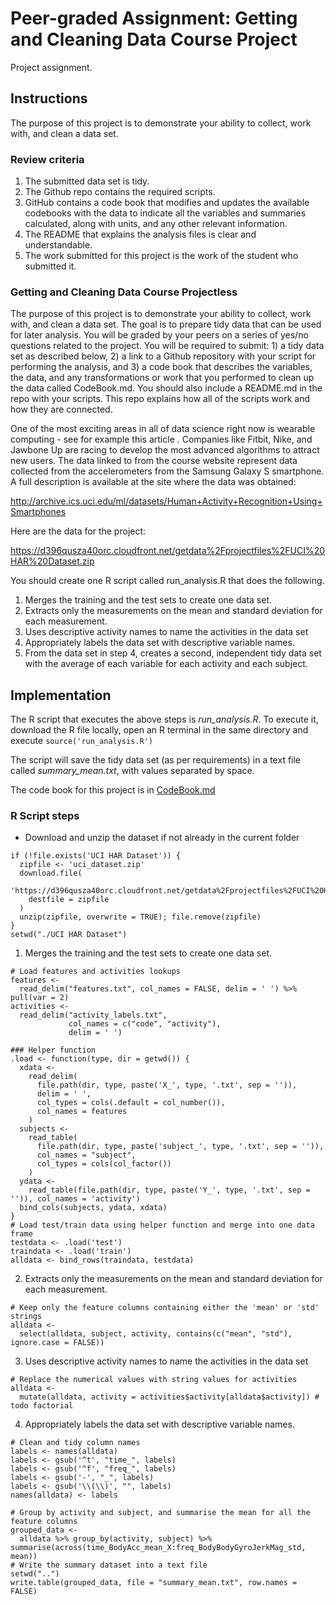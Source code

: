 # Peer-graded Assignment: Getting and Cleaning Data Course Project

Project assignment.

## Instructions

The purpose of this project is to demonstrate your ability to collect, work with, and clean a data set.

### Review criteria 
1. The submitted data set is tidy.
2. The Github repo contains the required scripts.
3. GitHub contains a code book that modifies and updates the available codebooks with the data to indicate all the variables and summaries calculated, along with units, and any other relevant information.
4. The README that explains the analysis files is clear and understandable.
5. The work submitted for this project is the work of the student who submitted it.

### Getting and Cleaning Data Course Projectless 
The purpose of this project is to demonstrate your ability to collect, work with, and clean a data set. The goal is to prepare tidy data that can be used for later analysis. You will be graded by your peers on a series of yes/no questions related to the project. You will be required to submit: 1) a tidy data set as described below, 2) a link to a Github repository with your script for performing the analysis, and 3) a code book that describes the variables, the data, and any transformations or work that you performed to clean up the data called CodeBook.md. You should also include a README.md in the repo with your scripts. This repo explains how all of the scripts work and how they are connected.

One of the most exciting areas in all of data science right now is wearable computing - see for example this article . Companies like Fitbit, Nike, and Jawbone Up are racing to develop the most advanced algorithms to attract new users. The data linked to from the course website represent data collected from the accelerometers from the Samsung Galaxy S smartphone. A full description is available at the site where the data was obtained:

http://archive.ics.uci.edu/ml/datasets/Human+Activity+Recognition+Using+Smartphones

Here are the data for the project:

https://d396qusza40orc.cloudfront.net/getdata%2Fprojectfiles%2FUCI%20HAR%20Dataset.zip

You should create one R script called run_analysis.R that does the following.

1. Merges the training and the test sets to create one data set.
2. Extracts only the measurements on the mean and standard deviation for each measurement.
3. Uses descriptive activity names to name the activities in the data set
4. Appropriately labels the data set with descriptive variable names.
5. From the data set in step 4, creates a second, independent tidy data set with the average of each variable for each activity and each subject.

## Implementation

The R script that executes the above steps is _run_analysis.R_. To execute it, download the R file locally, open an R terminal in the same directory and execute `source('run_analysis.R')`

The script will save the tidy data set (as per requirements) in a text file called *summary_mean.txt*, with values separated by space.

The code book for this project is in [CodeBook.md](CodeBook.md)

### R Script steps
* Download and unzip the dataset if not already in the current folder

```{r}
if (!file.exists('UCI HAR Dataset')) {
  zipfile <- 'uci_dataset.zip'
  download.file(
    'https://d396qusza40orc.cloudfront.net/getdata%2Fprojectfiles%2FUCI%20HAR%20Dataset.zip',
    destfile = zipfile
  )
  unzip(zipfile, overwrite = TRUE); file.remove(zipfile)
}
setwd("./UCI HAR Dataset")
```

1. Merges the training and the test sets to create one data set.
```{r}
# Load features and activities lookups
features <-
  read_delim("features.txt", col_names = FALSE, delim = ' ') %>% pull(var = 2)
activities <-
  read_delim("activity_labels.txt",
             col_names = c("code", "activity"),
             delim = ' ')

### Helper function
.load <- function(type, dir = getwd()) {
  xdata <-
    read_delim(
      file.path(dir, type, paste('X_', type, '.txt', sep = '')),
      delim = ' ',
      col_types = cols(.default = col_number()),
      col_names = features
    )
  subjects <-
    read_table(
      file.path(dir, type, paste('subject_', type, '.txt', sep = '')),
      col_names = "subject",
      col_types = cols(col_factor())
    )
  ydata <-
    read_table(file.path(dir, type, paste('Y_', type, '.txt', sep = '')), col_names = 'activity')
  bind_cols(subjects, ydata, xdata)
}
# Load test/train data using helper function and merge into one data frame
testdata <- .load('test')
traindata <- .load('train')
alldata <- bind_rows(traindata, testdata)
```

2. Extracts only the measurements on the mean and standard deviation for each measurement.
```{r}
# Keep only the feature columns containing either the 'mean' or 'std' strings 
alldata <-
  select(alldata, subject, activity, contains(c("mean", "std"), ignore.case = FALSE))
```

3. Uses descriptive activity names to name the activities in the data set
```{r}
# Replace the numerical values with string values for activities
alldata <-
  mutate(alldata, activity = activities$activity[alldata$activity]) # todo factorial
```

4. Appropriately labels the data set with descriptive variable names.
```{r}
# Clean and tidy column names
labels <- names(alldata)
labels <- gsub('^t', "time_", labels)
labels <- gsub('^f', "freq_", labels)
labels <- gsub('-', "_", labels)
labels <- gsub('\\(\\)', "", labels)
names(alldata) <- labels
```

```{r}
# Group by activity and subject, and summarise the mean for all the feature columns
grouped_data <-
  alldata %>% group_by(activity, subject) %>% summarise(across(time_BodyAcc_mean_X:freq_BodyBodyGyroJerkMag_std, mean))
# Write the summary dataset into a text file
setwd("..")
write.table(grouped_data, file = "summary_mean.txt", row.names = FALSE)
```

